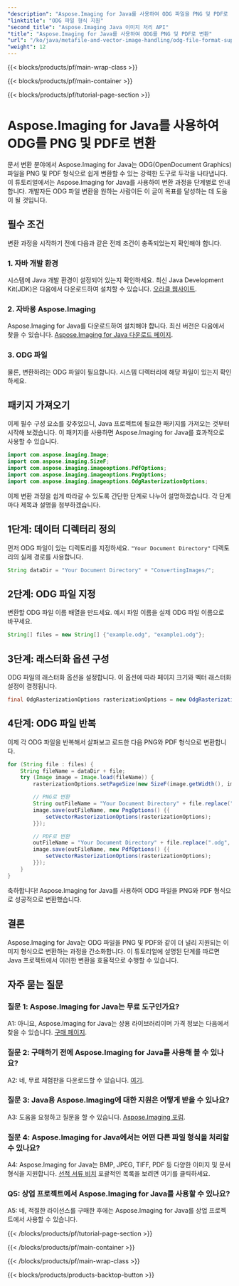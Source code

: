 ```yaml
---
"description": "Aspose.Imaging for Java를 사용하여 ODG 파일을 PNG 및 PDF로 변환하는 방법을 알아보세요. 효율적인 변환을 위한 단계별 가이드를 따라해 보세요."
"linktitle": "ODG 파일 형식 지원"
"second_title": "Aspose.Imaging Java 이미지 처리 API"
"title": "Aspose.Imaging for Java를 사용하여 ODG를 PNG 및 PDF로 변환"
"url": "/ko/java/metafile-and-vector-image-handling/odg-file-format-support/"
"weight": 12
---
```


{{< blocks/products/pf/main-wrap-class >}}

{{< blocks/products/pf/main-container >}}

{{< blocks/products/pf/tutorial-page-section >}}

# Aspose.Imaging for Java를 사용하여 ODG를 PNG 및 PDF로 변환

문서 변환 분야에서 Aspose.Imaging for Java는 ODG(OpenDocument Graphics) 파일을 PNG 및 PDF 형식으로 쉽게 변환할 수 있는 강력한 도구로 두각을 나타냅니다. 이 튜토리얼에서는 Aspose.Imaging for Java를 사용하여 변환 과정을 단계별로 안내합니다. 개발자든 ODG 파일 변환을 원하는 사람이든 이 글이 목표를 달성하는 데 도움이 될 것입니다.

## 필수 조건

변환 과정을 시작하기 전에 다음과 같은 전제 조건이 충족되었는지 확인해야 합니다.

### 1. 자바 개발 환경

시스템에 Java 개발 환경이 설정되어 있는지 확인하세요. 최신 Java Development Kit(JDK)은 다음에서 다운로드하여 설치할 수 있습니다. [오라클 웹사이트](https://www.oracle.com/java/technologies/javase-downloads).

### 2. 자바용 Aspose.Imaging

Aspose.Imaging for Java를 다운로드하여 설치해야 합니다. 최신 버전은 다음에서 찾을 수 있습니다. [Aspose.Imaging for Java 다운로드 페이지](https://releases.aspose.com/imaging/java/).

### 3. ODG 파일

물론, 변환하려는 ODG 파일이 필요합니다. 시스템 디렉터리에 해당 파일이 있는지 확인하세요.

## 패키지 가져오기

이제 필수 구성 요소를 갖추었으니, Java 프로젝트에 필요한 패키지를 가져오는 것부터 시작해 보겠습니다. 이 패키지를 사용하면 Aspose.Imaging for Java를 효과적으로 사용할 수 있습니다.

```java
import com.aspose.imaging.Image;
import com.aspose.imaging.SizeF;
import com.aspose.imaging.imageoptions.PdfOptions;
import com.aspose.imaging.imageoptions.PngOptions;
import com.aspose.imaging.imageoptions.OdgRasterizationOptions;
```

이제 변환 과정을 쉽게 따라갈 수 있도록 간단한 단계로 나누어 설명하겠습니다. 각 단계마다 제목과 설명을 첨부하겠습니다.

## 1단계: 데이터 디렉터리 정의

먼저 ODG 파일이 있는 디렉토리를 지정하세요. `"Your Document Directory"` 디렉토리의 실제 경로를 사용합니다.

```java
String dataDir = "Your Document Directory" + "ConvertingImages/";
```

## 2단계: ODG 파일 지정

변환할 ODG 파일 이름 배열을 만드세요. 예시 파일 이름을 실제 ODG 파일 이름으로 바꾸세요.

```java
String[] files = new String[] {"example.odg", "example1.odg"};
```

## 3단계: 래스터화 옵션 구성

ODG 파일의 래스터화 옵션을 설정합니다. 이 옵션에 따라 페이지 크기와 벡터 래스터화 설정이 결정됩니다.

```java
final OdgRasterizationOptions rasterizationOptions = new OdgRasterizationOptions();
```

## 4단계: ODG 파일 반복

이제 각 ODG 파일을 반복해서 살펴보고 로드한 다음 PNG와 PDF 형식으로 변환합니다.

```java
for (String file : files) {
    String fileName = dataDir + file;
    try (Image image = Image.load(fileName)) {
        rasterizationOptions.setPageSize(new SizeF(image.getWidth(), image.getHeight()));

        // PNG로 변환
        String outFileName = "Your Document Directory" + file.replace(".odg", ".png");
        image.save(outFileName, new PngOptions() {{
            setVectorRasterizationOptions(rasterizationOptions);
        }});

        // PDF로 변환
        outFileName = "Your Document Directory" + file.replace(".odg", ".pdf");
        image.save(outFileName, new PdfOptions() {{
            setVectorRasterizationOptions(rasterizationOptions);
        }});
    }
}
```

축하합니다! Aspose.Imaging for Java를 사용하여 ODG 파일을 PNG와 PDF 형식으로 성공적으로 변환했습니다.

## 결론

Aspose.Imaging for Java는 ODG 파일을 PNG 및 PDF와 같이 더 널리 지원되는 이미지 형식으로 변환하는 과정을 간소화합니다. 이 튜토리얼에 설명된 단계를 따르면 Java 프로젝트에서 이러한 변환을 효율적으로 수행할 수 있습니다.

## 자주 묻는 질문

### 질문 1: Aspose.Imaging for Java는 무료 도구인가요?

A1: 아니요, Aspose.Imaging for Java는 상용 라이브러리이며 가격 정보는 다음에서 찾을 수 있습니다. [구매 페이지](https://purchase.aspose.com/buy).

### 질문 2: 구매하기 전에 Aspose.Imaging for Java를 사용해 볼 수 있나요?

A2: 네, 무료 체험판을 다운로드할 수 있습니다. [여기](https://releases.aspose.com/).

### 질문 3: Java용 Aspose.Imaging에 대한 지원은 어떻게 받을 수 있나요?

A3: 도움을 요청하고 질문을 할 수 있습니다. [Aspose.Imaging 포럼](https://forum.aspose.com/).

### 질문 4: Aspose.Imaging for Java에서는 어떤 다른 파일 형식을 처리할 수 있나요?

A4: Aspose.Imaging for Java는 BMP, JPEG, TIFF, PDF 등 다양한 이미지 및 문서 형식을 지원합니다. [선적 서류 비치](https://reference.aspose.com/imaging/java/) 포괄적인 목록을 보려면 여기를 클릭하세요.

### Q5: 상업 프로젝트에서 Aspose.Imaging for Java를 사용할 수 있나요?

A5: 네, 적절한 라이선스를 구매한 후에는 Aspose.Imaging for Java를 상업 프로젝트에서 사용할 수 있습니다.

{{< /blocks/products/pf/tutorial-page-section >}}

{{< /blocks/products/pf/main-container >}}

{{< /blocks/products/pf/main-wrap-class >}}

{{< blocks/products/products-backtop-button >}}
